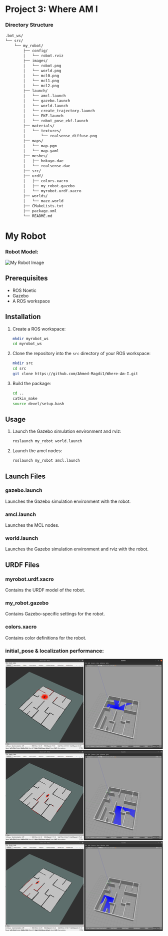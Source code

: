 # Project 3: Where AM I
### Directory Structure

    .bot_ws/
    └── src/
        └── my_robot/
            ├── config/
            │   └── robot.rviz
            ├── images/
            │   └── robot.png
            │   └── world.png
            │   └── mcl0.png
            │   └── mcl1.png
            │   └── mcl2.png
            ├── launch/
            │   └── amcl.launch
            │   └── gazebo.launch
            │   └── world.launch
            │   └── create_trajectory.launch
            │   └── EKF.launch
            │   └── robot_pose_ekf.launch
            ├── materials/
            │   └── textures/
            │       └── realsense_diffuse.png
            ├── maps/
            │   └── map.pgm
            │   └── map.yaml
            ├── meshes/
            │   ├── hokuyo.dae
            │   └── realsense.dae
            ├── src/
            ├── urdf/
            │   ├── colors.xacro
            │   ├── my_robot.gazebo
            │   └── myrobot.urdf.xacro
            ├── worlds/
            │   └── maze.world
            ├── CMakeLists.txt
            ├── package.xml
            └── README.md

# My Robot

### Robot Model:
![My Robot Image](./src/my_robot/images/robot.png)

## Prerequisites

- ROS Noetic
- Gazebo
- A ROS workspace

## Installation

1. Create a ROS workspace:
    ```sh
    mkdir myrobot_ws
    cd myrobot_ws
    ```

2. Clone the repository into the `src` directory of your ROS workspace:
    ```sh
    mkdir src
    cd src
    git clone https://github.com/Ahmed-Magdi1/Where-Am-I.git
    ```


3. Build the package:
    ```sh
    cd ..
    catkin_make
    source devel/setup.bash
    ```

## Usage

1. Launch the Gazebo simulation environment and rviz:
    ```sh
    roslaunch my_robot world.launch
    ```

2. Launch the amcl nodes:
    ```sh
    roslaunch my_robot amcl.launch
    ```

## Launch Files

### gazebo.launch

Launches the Gazebo simulation environment with the robot.

### amcl.launch

Launches the MCL nodes.

### world.launch

Launches the Gazebo simulation environment and rviz with the robot.

## URDF Files

### myrobot.urdf.xacro

Contains the URDF model of the robot.

### my_robot.gazebo

Contains Gazebo-specific settings for the robot.

### colors.xacro

Contains color definitions for the robot.

### initial_pose & localization performance:
![mcl0](./src/my_robot/images/mcl0.png)
![mcl1](./src/my_robot/images/mcl1.png)
![mcl2](./src/my_robot/images/mcl2.png)

